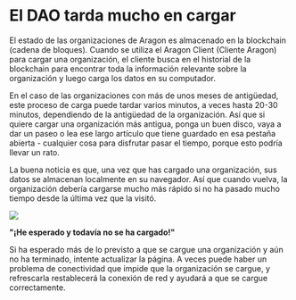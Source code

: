 # El DAO tarda mucho en cargar

El estado de las organizaciones de Aragon es almacenado en la blockchain (cadena de bloques). Cuando se utiliza el Aragon Client (Cliente Aragon) para cargar una organización, el cliente busca en el historial de la blockchain para encontrar toda la información relevante sobre la organización y luego carga los datos en su computador.&#x20;

En el caso de las organizaciones con más de unos meses de antigüedad, este proceso de carga puede tardar varios minutos, a veces hasta 20-30 minutos, dependiendo de la antigüedad de la organización. Así que si quiere cargar una organización más antigua, ponga un buen disco, vaya a dar un paseo o lea ese largo artículo que tiene guardado en esa pestaña abierta - cualquier cosa para disfrutar pasar el tiempo, porque esto podría llevar un rato.&#x20;

La buena noticia es que, una vez que has cargado una organización, sus datos se almacenan localmente en su navegador. Así que cuando vuelva, la organización debería cargarse mucho más rápido si no ha pasado mucho tiempo desde la última vez que la visitó.

![](https://d33v4339jhl8k0.cloudfront.net/docs/assets/5c98a4fe0428633d2cf3fcf7/images/5d88f2bb2c7d3a7e9ae17f09/file-K8I1pKSaUt.png)

**"¡He esperado y todavía no se ha cargado!"**

Si ha esperado más de lo previsto a que se cargue una organización y aún no ha terminado, intente actualizar la página. A veces puede haber un problema de conectividad que impide que la organización se cargue, y refrescarla restablecerá la conexión de red y ayudará a que se cargue correctamente.&#x20;
